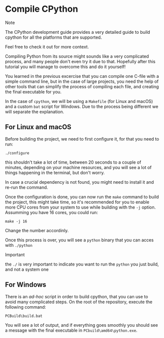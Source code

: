 # Compile CPython

> [!NOTE]
> The CPython development guide provides a very detailed guide to build cpython
> for all the platforms that are supported.
>
> Feel free to check it out for more context.

Compiling Python from its source might sounds like a very complicated process,
and many people don't even try it due to that. Hopefully after this tutorial
you will manage to overcome this and do it yourself!

You learned in the previous excercise that you can compile one C-file with
a simple command line, but in the case of large projects, you need the help
of other tools that can simplify the process of compiling each file, and
creating the final executable for you.

In the case of `cpython`, we will be using a `Makefile` (for Linux and macOS)
and a custom `bat` script for Windows. Due to the process being different we
will separate the explanation.

## For Linux and macOS

Before building the project, we need to first configure it,
for that you need to run:

```
./configure
```
this shouldn't take a lot of time, between 20 seconds to a couple of minutes,
depending on your machine resources, and you will see a lot of things
happening in the terminal, but don't worry.

In case a crucial dependency is not found, you might need to install it and
re-run the command.

Once the configuration is done, you can now run the `make` command to build the
project, this might take time, so it's recommended for you to enable more CPU
cores from your system to use while building with the `-j` option. Assumming
you have 16 cores, you could run:

```
make -j 16
```

Change the number accordinly.

Once this process is over, you will see a `python` binary that you can acces
with `./python`

> [!IMPORTANT]
> the `./` is very important to indicate you want to run the
> `python` you just build, and not a system one

## For Windows

There is an *ad-hoc* script in order to build cpython, that you can use to
avoid many complicated steps. On the root of the repository, execute the
following command:

```
PCBuild\build.bat
```

You will see a lot of output, and if everything goes smoothly you should see
a message with the final executable in `PCbuild\amd64\python.exe`.
